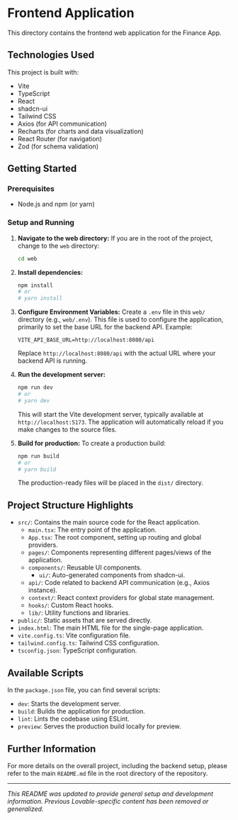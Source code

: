 # Frontend Application

This directory contains the frontend web application for the Finance App.

## Technologies Used

This project is built with:

- Vite
- TypeScript
- React
- shadcn-ui
- Tailwind CSS
- Axios (for API communication)
- Recharts (for charts and data visualization)
- React Router (for navigation)
- Zod (for schema validation)

## Getting Started

### Prerequisites

- Node.js and npm (or yarn)

### Setup and Running

1.  **Navigate to the web directory:**
    If you are in the root of the project, change to the `web` directory:
    ```bash
    cd web
    ```

2.  **Install dependencies:**
    ```bash
    npm install
    # or
    # yarn install
    ```

3.  **Configure Environment Variables:**
    Create a `.env` file in this `web/` directory (e.g., `web/.env`). This file is used to configure the application, primarily to set the base URL for the backend API.
    Example:
    ```env
    VITE_API_BASE_URL=http://localhost:8080/api
    ```
    Replace `http://localhost:8080/api` with the actual URL where your backend API is running.

4.  **Run the development server:**
    ```bash
    npm run dev
    # or
    # yarn dev
    ```
    This will start the Vite development server, typically available at `http://localhost:5173`. The application will automatically reload if you make changes to the source files.

5.  **Build for production:**
    To create a production build:
    ```bash
    npm run build
    # or
    # yarn build
    ```
    The production-ready files will be placed in the `dist/` directory.

## Project Structure Highlights

-   `src/`: Contains the main source code for the React application.
    -   `main.tsx`: The entry point of the application.
    -   `App.tsx`: The root component, setting up routing and global providers.
    -   `pages/`: Components representing different pages/views of the application.
    -   `components/`: Reusable UI components.
        -   `ui/`: Auto-generated components from shadcn-ui.
    -   `api/`: Code related to backend API communication (e.g., Axios instance).
    -   `context/`: React context providers for global state management.
    -   `hooks/`: Custom React hooks.
    -   `lib/`: Utility functions and libraries.
-   `public/`: Static assets that are served directly.
-   `index.html`: The main HTML file for the single-page application.
-   `vite.config.ts`: Vite configuration file.
-   `tailwind.config.ts`: Tailwind CSS configuration.
-   `tsconfig.json`: TypeScript configuration.

## Available Scripts

In the `package.json` file, you can find several scripts:

-   `dev`: Starts the development server.
-   `build`: Builds the application for production.
-   `lint`: Lints the codebase using ESLint.
-   `preview`: Serves the production build locally for preview.

## Further Information

For more details on the overall project, including the backend setup, please refer to the main `README.md` file in the root directory of the repository.

---

*This README was updated to provide general setup and development information. Previous Lovable-specific content has been removed or generalized.*
